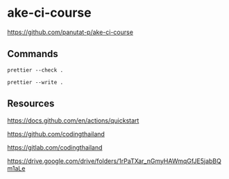 # ake-ci-course

https://github.com/panutat-p/ake-ci-course

## Commands

```shell
prettier --check .
```

```shell
prettier --write .
```

## Resources

https://docs.github.com/en/actions/quickstart

https://github.com/codingthailand

https://gitlab.com/codingthailand

https://drive.google.com/drive/folders/1rPaTXar_nGmyHAWmqGfJE5jabBQm1aLe
